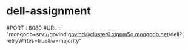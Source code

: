 # dell-assignment

#PORT : 8080
#URL : "mongodb+srv://govind:govind@cluster0.xigpm5o.mongodb.net/dell?retryWrites=true&w=majority"
